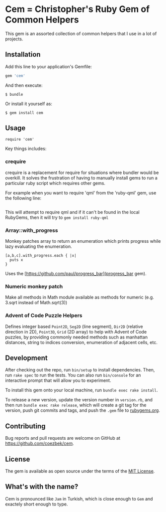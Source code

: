 # Cem = Christopher's Ruby Gem of Common Helpers 

This gem is an assorted collection of common helpers that I use in a lot of projects.

## Installation

Add this line to your application's Gemfile:

```ruby
gem 'cem'
```

And then execute:

    $ bundle

Or install it yourself as:

    $ gem install cem

## Usage

    require 'cem'
    
Key things includes:

### crequire

crequire is a replacement for require for situations where bundler would be overkill. It solves the frustration of having to manually install gems to run a particular ruby script which requires other gems. 

For example when you want to require 'qml' from the 'ruby-qml' gem, use the following line:

```crequire 'qml', 'ruby-qml'
```

This will attempt to require qml and if it can't be found in the local RubyGems, then it will try to `gem install ruby-qml`

### Array::with_progress

Monkey patches array to return an enumeration which prints progress while lazy evaluating the enumeration.

```require 'cem'
[a,b,c].with_progress.each { |x|
  puts x
}
```

Uses the [https://github.com/paul/progress_bar](progress_bar gem).

### Numeric monkey patch

Make all methods in Math module available as methods for numeric (e.g. 3.sqrt instead of Math.sqrt(3))

### Advent of Code Puzzle Helpers

Defines integer based `Point2D`, `Seg2D` (line segment), `Dir2D` (relative direction in 2D), `Point3D`, `Grid` (2D array) to help with Advent of Code puzzles, by providing commonly needed methods such as manhattan distances, string to indices conversion, enumeration of adjacent cells, etc.

## Development

After checking out the repo, run `bin/setup` to install dependencies. Then, run `rake spec` to run the tests. You can also run `bin/console` for an interactive prompt that will allow you to experiment.

To install this gem onto your local machine, run `bundle exec rake install`. 

To release a new version, update the version number in `version.rb`, and then run `bundle exec rake release`, which will create a git tag for the version, push git commits and tags, and push the `.gem` file to [rubygems.org](https://rubygems.org).

## Contributing

Bug reports and pull requests are welcome on GitHub at https://github.com/coezbek/cem.

## License

The gem is available as open source under the terms of the [MIT License](https://opensource.org/licenses/MIT).

## What's with the name?

Cem is pronounced like `Jam` in Turkish, which is close enough to `Gem` and exactely short enough to type.
